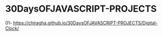 # 30DaysOFJAVASCRIPT-PROJECTS

01- https://chiragha.github.io/30DaysOFJAVASCRIPT-PROJECTS/Digital-Clock/
